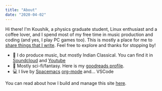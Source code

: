 ```yaml
---
title: "About"
date: "2020-04-02"
---
```


Hi there! I'm Koushik, a physics graduate student, Linux enthusiast and a coffee lover, and I spend most of my free time in music production and coding (and yes, I play PC games too). This is mostly a place for me to [share things that I write](https://koushikv.in/posts). Feel free to explore and thanks for stopping by!

- :musical_keyboard: I do produce music, but mostly Indian Classical. You can find it in [Soundcloud](https://www.soundcloud.com/vkoushik) and [Youtube](https://www.youtube.com/channel/UCDefv-sGUjZRtz56C-WISbQ)
- :book: Mostly sci-fi/fantasy. Here is my [goodreads profile](https://www.goodreads.com/user/show/37385970-koushik).
- :computer: I live by [Spacemacs](https://www.spacemacs.org/) [org-mode](https://orgmode.org/) and... VSCode

You can read about how I build and manage this site [here](https://koushikv.in/howsite).

